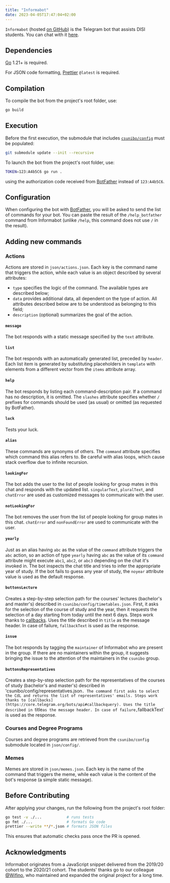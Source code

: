 ```yaml
---
title: "Informabot"
date: 2023-04-05T17:47:04+02:00
---
```


`Informabot` (hosted [on GitHub](https://github.com/csunibo/informabot)) is the Telegram bot that assists DISI students. You can chat with it [here](https://t.me/UniboInformabot).

## Dependencies

[Go](https://go.dev/) 1.21+ is required.

For JSON code formatting, [Prettier](https://prettier.io/) `@latest` is required.

## Compilation

To compile the bot from the project's root folder, use:

```bash
go build
```

## Execution

Before the first execution, the submodule that includes [`csunibo/config`](../infrastruttura/configurazioni/) must be populated:

```bash
git submodule update --init --recursive
```

To launch the bot from the project's root folder, use:

```bash
TOKEN=123:A4b5C6 go run .
```

using the authorization code received from [BotFather](https://core.telegram.org/bots#6-botfather) instead of `123:A4b5C6`.

## Configuration

When configuring the bot with [BotFather](https://core.telegram.org/bots#6-botfather), you will be asked to send the list of commands for your bot. You can paste the result of the `/help_botfather` command from Informabot (unlike `/help`, this command does not use `/` in the result).

## Adding new commands

### Actions

Actions are stored in `json/actions.json`. Each key is the command name that triggers the action, while each value is an object described by several attributes:

- `type` specifies the logic of the command. The available types are described below;
- `data` provides additional data, all dependent on the type of action. All attributes described below are to be understood as belonging to this field;
- `description` (optional) summarizes the goal of the action.

#### `message`

The bot responds with a static message specified by the `text` attribute.

#### `list`

The bot responds with an automatically generated list, preceded by `header`. Each list item is generated by substituting placeholders in `template` with elements from a different vector from the `items` attribute array.

#### `help`

The bot responds by listing each command-description pair. If a command has no description, it is omitted. The `slashes` attribute specifies whether `/` prefixes for commands should be used (as usual) or omitted (as requested by BotFather).

#### `luck`

Tests your luck.

#### `alias`

These commands are synonyms of others. The `command` attribute specifies which command this alias refers to. Be careful with alias loops, which cause stack overflow due to infinite recursion.

#### `lookingFor`

The bot adds the user to the list of people looking for group mates in this chat and responds with the updated list. `singularText`, `pluralText`, and `chatError` are used as customized messages to communicate with the user.

#### `notLookingFor`

The bot removes the user from the list of people looking for group mates in this chat. `chatError` and `nonFoundError` are used to communicate with the user.

#### `yearly`

Just as an alias having `abc` as the value of the `command` attribute triggers the `abc` action, so an action of type `yearly` having `abc` as the value of its `command` attribute might execute `abc1`, `abc2`, or `abc3` depending on the chat it's invoked in. The bot inspects the chat title and tries to infer the appropriate year of study. If the bot fails to guess any year of study, the `noyear` attribute value is used as the default response.

#### `buttonsLecture`

Creates a step-by-step selection path for the courses' lectures (bachelor's and master's) described in `csunibo/config/timetables.json`. First, it asks for the selection of the course of study and the year, then it requests the selection of a day starting from today until the next 6 days. Steps work thanks to [callbacks](https://core.telegram.org/bots/api#callbackquery). Uses the title described in `title` as the message header. In case of failure, `fallbackText` is used as the response.

#### `issue`

The bot responds by tagging the `maintainer` of Informabot who are present in the group. If there are no maintainers within the group, it suggests bringing the issue to the attention of the maintainers in the `csunibo` group.

#### `buttonsRepresentatives`

Creates a step-by-step selection path for the representatives of the courses of study (bachelor's and master's) described in 'csunibo/config/representatives.json`. The command first asks to select the CdL and returns the list of representatives' emails. Steps work thanks to [callbacks](https://core.telegram.org/bots/api#callbackquery). Uses the title described in `title` as the message header. In case of failure, `fallbackText` is used as the response.

### Courses and Degree Programs

Courses and degree programs are retrieved from the `csunibo/config` submodule located in `json/config/`.

### Memes

Memes are stored in `json/memes.json`. Each key is the name of the command that triggers the meme, while each value is the content of the bot's response (a simple static message).

## Before Contributing

After applying your changes, run the following from the project's root folder:

```bash
go test -v ./...           # runs tests
go fmt ./...               # formats Go code
prettier --write **/*.json # formats JSON files
```

This ensures that automatic checks pass once the PR is opened.

## Acknowledgments

Informabot originates from a JavaScript snippet delivered from the 2019/20 cohort to the 2020/21 cohort. The students' thanks go to our colleague [@Wifino](https://github.com/Wifino), who maintained and expanded the original project for a long time.